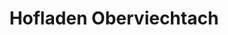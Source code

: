 ---
title: "Hofladen Oberviechtach"
url: /oberviechtach/hofladen-oberviechtach/
shop: Lebensmittel
---